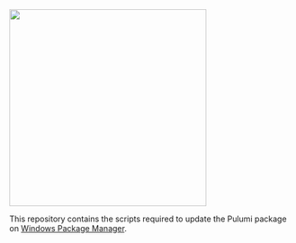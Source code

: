 <a href="https://www.pulumi.com" title="Pulumi - Modern Infrastructure as Code - AWS Azure Kubernetes Containers Serverless">
    <img src="https://www.pulumi.com/images/logo/logo.svg" width="350">
</a>

This repository contains the scripts required to update the Pulumi package on [Windows Package Manager](https://github.com/microsoft/winget-cli).